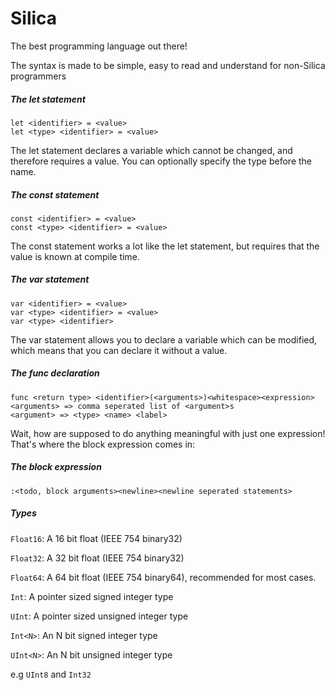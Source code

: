 # Silica
The best programming language out there!

The syntax is made to be simple, easy to read and understand for non-Silica programmers


##### The let statement
```Silica
let <identifier> = <value>
let <type> <identifier> = <value>
```
The let statement declares a variable which cannot be changed, and therefore requires a value. You can optionally specify the type before the name.

##### The const statement
```Silica
const <identifier> = <value>
const <type> <identifier> = <value>
```
The const statement works a lot like the let statement, but requires that the value is known at compile time.

##### The var statement
```Silica
var <identifier> = <value>
var <type> <identifier> = <value>
var <type> <identifier>
```
The var statement allows you to declare a variable which can be modified, which means that you can declare it without a value.

##### The func declaration
```
func <return type> <identifier>(<arguments>)<whitespace><expression>
<arguments> => comma seperated list of <argument>s
<argument> => <type> <name> <label>
```
Wait, how are supposed to do anything meaningful with just one expression!
That's where the block expression comes in:

##### The block expression
```
:<todo, block arguments><newline><newline seperated statements>
```


##### Types
`Float16`: A 16 bit float (IEEE 754 binary32)

`Float32`: A 32 bit float (IEEE 754 binary32)

`Float64`: A 64 bit float (IEEE 754 binary64), recommended for most cases.

`Int`: A pointer sized signed integer type

`UInt`: A pointer sized unsigned integer type

`Int<N>`: An N bit signed integer type

`UInt<N>`: An N bit unsigned integer type

e.g `UInt8` and `Int32`













```
```